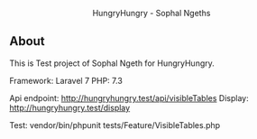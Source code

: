 <p align="center">
HungryHungry - Sophal Ngeths
</p>

## About

This is Test project of Sophal Ngeth for HungryHungry.

Framework: Laravel 7
PHP: 7.3

Api endpoint: http://hungryhungry.test/api/visibleTables
Display: http://hungryhungry.test/display

Test: vendor/bin/phpunit tests/Feature/VisibleTables.php
